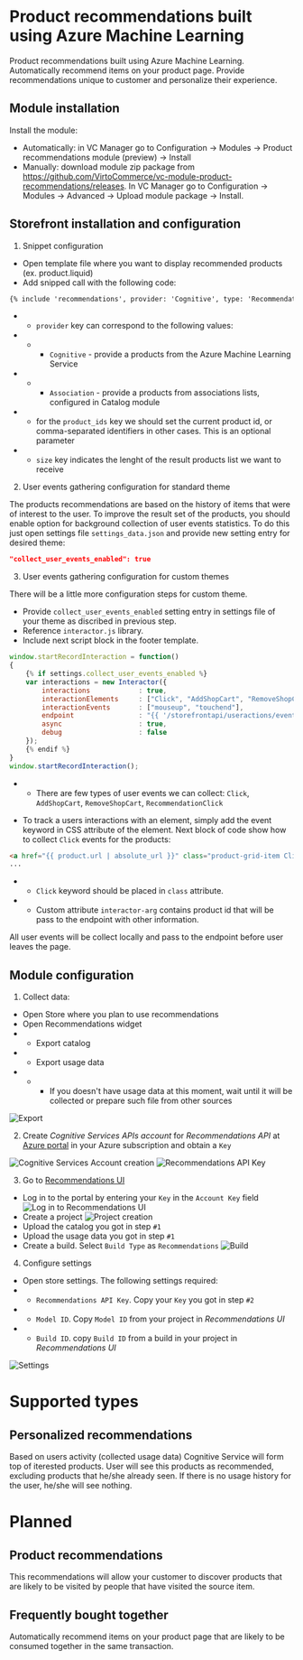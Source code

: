# Product recommendations built using Azure Machine Learning
Product recommendations built using Azure Machine Learning. Automatically recommend items on your product page. Provide recommendations unique to customer and personalize their experience.

## Module installation
Install the module:
* Automatically: in VC Manager go to Configuration -> Modules -> Product recommendations module (preview) -> Install
* Manually: download module zip package from https://github.com/VirtoCommerce/vc-module-product-recommendations/releases. In VC Manager go to Configuration -> Modules -> Advanced -> Upload module package -> Install.

## Storefront installation and configuration
1. Snippet configuration
* Open template file where you want to display recommended products (ex. product.liquid)
* Add snipped call with the following code:
```html
{% include 'recommendations', provider: 'Cognitive', type: 'Recommendations', product_ids: product.id, size: 5 %}
```
* * `provider` key can correspond to the following values:
* * * `Cognitive` - provide a products from the Azure Machine Learning Service
* * * `Association` - provide a products from associations lists, configured in Catalog module
* * for the `product_ids` key we should set the current product id, or comma-separated identifiers in other cases. This is an optional parameter
* * `size` key indicates the lenght of the result products list we want to receive

2. User events gathering configuration for standard theme

The products recommendations are based on the history of items that were of interest to the user. To improve the result set of the products, you should enable option for background collection of user events statistics. To do this just open settings file `settings_data.json` and provide new setting entry for desired theme:
```json
"collect_user_events_enabled": true
```

3. User events gathering configuration for custom themes

There will be a little more configuration steps for custom theme.
* Provide `collect_user_events_enabled` setting entry in settings file of your theme as discribed in previous step.
* Reference `interactor.js` library.
* Include next script block in the footer template.
```js
window.startRecordInteraction = function()
{
    {% if settings.collect_user_events_enabled %}
    var interactions = new Interactor({
        interactions            : true,
        interactionElements     : ["Click", "AddShopCart", "RemoveShopCart", "RecommendationClick"],
        interactionEvents       : ["mouseup", "touchend"],
        endpoint                : "{{ '/storefrontapi/useractions/eventinfo' | absolute_url }}",
        async                   : true,
        debug                   : false
    });
    {% endif %}
}
window.startRecordInteraction();
```

* * There are few types of user events we can collect: `Click`, `AddShopCart`, `RemoveShopCart`, `RecommendationClick`

* To track a users interactions with an element, simply add the event keyword in CSS attribute of the element. Next block of code show how to collect `Click` events for the products:
```html
<a href="{{ product.url | absolute_url }}" class="product-grid-item Click" interactor-arg="{{ product.id }}">
...
```
* * `Click` keyword should be placed in `class` attribute.
* * Custom attribute `interactor-arg` contains product id that will be pass to the endpoint with other information.

All user events will be collect locally and pass to the endpoint before user leaves the page.


## Module configuration
1. Collect data:
* Open Store where you plan to use recommendations
 * Open Recommendations widget
 * * Export catalog
 * * Export usage data
 * * * If you doesn't have usage data at this moment, wait until it will be collected or prepare such file from other sources

![Export](https://cloud.githubusercontent.com/assets/6369252/24508625/76309dd6-157d-11e7-91a4-e7e57e53eff6.png)

2. Create *Cognitive Services APIs account* for *Recommendations API* at [Azure portal](https://portal.azure.com/) in your Azure subscription and obtain a `Key`


![Cognitive Services Account creation](https://cloud.githubusercontent.com/assets/6369252/24510020/6b4eb494-1581-11e7-9a39-d7bd2ab290cd.png)
![Recommendations API Key](https://cloud.githubusercontent.com/assets/6369252/24510073/8d7f40ba-1581-11e7-8321-3fc20c4a0afa.png)

3. Go to [Recommendations UI](https://recommendations-portal.azurewebsites.net)
* Log in to the portal by entering your `Key` in the `Account Key` field
![Log in to Recommendations UI](https://docs.microsoft.com/en-us/azure/media/cognitive-services/reco_signin.png)
* Create a project
![Project creation](https://docs.microsoft.com/en-us/azure/media/cognitive-services/reco_projects.png)
* Upload the catalog you got in step `#1`
* Upload the usage data you got in step `#1`
* Create a build. Select `Build Type` as `Recommendations`
![Build](https://docs.microsoft.com/en-us/azure/media/cognitive-services/reco_firstmodel.png)
4. Configure settings
 * Open store settings. The following settings required:
 * * `Recommendations API Key`. Copy your `Key` you got in step `#2`
 * * `Model ID`. Copy `Model ID` from your project in *Recommendations UI*
 * * `Build ID`. copy `Build ID` from a build in your project in *Recommendations UI*
 
![Settings](https://cloud.githubusercontent.com/assets/6369252/24510451/b2e97a90-1582-11e7-91d4-1981dabab136.png)

# Supported types
## Personalized recommendations
Based on users activity (collected usage data) Cognitive Service will form top of iterested products. User will see this products as recommended, excluding products that he/she already seen. If there is no usage history for the user, he/she will see nothing.

# Planned
## Product recommendations
This recommendations will allow your customer to discover products that are likely to be visited by people that have visited the source item.

## Frequently bought together
Automatically recommend items on your product page that are likely to be consumed together in the same transaction.
